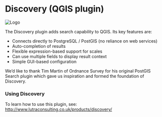 
Discovery (QGIS plugin)
=======================
![Logo](https://raw.githubusercontent.com/lutraconsulting/qgis-discovery-plugin/master/Discovery/discovery_logo_64.png)

The Discovery plugin adds search capability to QGIS. Its key features are:

- Connects directly to PostgreSQL / PostGIS (no reliance on web services)
- Auto-completion of results
- Flexible expression-based support for scales
- Can use multiple fields to display result context
- Simple GUI-based configuration

We’d like to thank Tim Martin of Ordnance Survey for his original PostGIS Search plugin which gave us inspiration and formed the foundation of Discovery.

### Using Discovery

To learn how to use this plugin, see:
http://www.lutraconsulting.co.uk/products/discovery/
